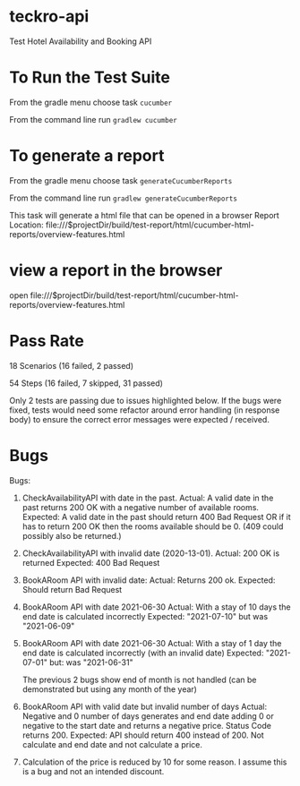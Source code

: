 # teckro-api
Test Hotel Availability and Booking API

# To Run the Test Suite
From the gradle menu choose task `cucumber`

From the command line run `gradlew cucumber`

# To generate a report 
From the gradle menu choose task `generateCucumberReports`

From the command line run `gradlew generateCucumberReports`

This task will generate a html file that can be opened in a browser 
Report Location: file:///$projectDir/build/test-report/html/cucumber-html-reports/overview-features.html

# view a report in the browser
open file:///$projectDir/build/test-report/html/cucumber-html-reports/overview-features.html

# Pass Rate
18 Scenarios (16 failed, 2 passed)

54 Steps (16 failed, 7 skipped, 31 passed)

Only 2 tests are passing due to issues highlighted below. 
If the bugs were fixed, tests would need some refactor around error handling (in response body) to ensure the correct
error messages were expected / received.

# Bugs

Bugs:

1.  CheckAvailabilityAPI with date in the past. 
    Actual: A valid date in the past returns 200 OK with a negative number of available rooms.
    Expected: A valid date in the past should return 400 Bad Request OR
    if it has to return 200 OK then the rooms available should be 0.
    (409 could possibly also be returned.)

2.  CheckAvailabilityAPI with invalid date (2020-13-01). 
    Actual: 200 OK is returned 
    Expected: 400 Bad Request

3.  BookARoom API with invalid date: 
    Actual: Returns 200 ok. 
    Expected: Should return Bad Request

4.  BookARoom API with date 2021-06-30 
    Actual: With a stay of 10 days the end date is calculated incorrectly 
    Expected: "2021-07-10" but was "2021-06-09"

5.  BookARoom API with date 2021-06-30 
    Actual: With a stay of 1 day the end date is calculated incorrectly (with an invalid date) 
    Expected: "2021-07-01" but: was "2021-06-31"

    The previous 2 bugs show end of month is not handled (can be
    demonstrated but using any month of the year)
    
6.  BookARoom API with valid date but invalid number of days 
    Actual: Negative and 0 number of days generates and end date adding 0 or negative to the start date and returns a negative price.
    Status Code returns 200.
    Expected: API should return 400 instead of 200. Not calculate and end date and not calculate a price.

7.  Calculation of the price is reduced by 10 for some reason. I assume
    this is a bug and not an intended discount.

